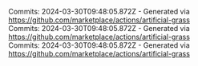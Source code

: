 Commits: 2024-03-30T09:48:05.872Z - Generated via https://github.com/marketplace/actions/artificial-grass
<br>
Commits: 2024-03-30T09:48:05.872Z - Generated via https://github.com/marketplace/actions/artificial-grass
<br>
Commits: 2024-03-30T09:48:05.872Z - Generated via https://github.com/marketplace/actions/artificial-grass
<br>
